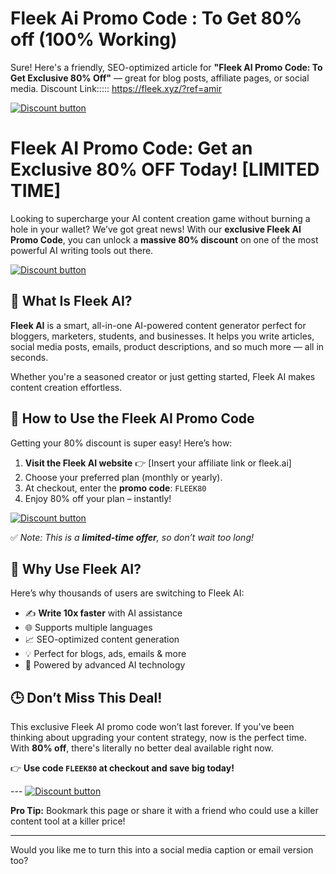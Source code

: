 # Fleek Ai Promo Code : To Get 80% off (100% Working)

Sure! Here's a friendly, SEO-optimized article for **"Fleek AI Promo Code: To Get Exclusive 80% Off"** — great for blog posts, affiliate pages, or social media.
 Discount Link::::: https://fleek.xyz/?ref=amir

 


 [![Discount button](https://github.com/user-attachments/assets/e5cb2122-5258-4331-bbff-048ba1ae5555)]( https://fleek.xyz/?ref=amir
)
#  Fleek AI Promo Code: Get an Exclusive 80% OFF Today! [LIMITED TIME]

Looking to supercharge your AI content creation game without burning a hole in your wallet? We’ve got great news! With our **exclusive Fleek AI Promo Code**, you can unlock a **massive 80% discount** on one of the most powerful AI writing tools out there.


 [![Discount button](https://github.com/user-attachments/assets/e5cb2122-5258-4331-bbff-048ba1ae5555)]( https://fleek.xyz/?ref=amir
)




## 🎁 What Is Fleek AI?

**Fleek AI** is a smart, all-in-one AI-powered content generator perfect for bloggers, marketers, students, and businesses. It helps you write articles, social media posts, emails, product descriptions, and so much more — all in seconds.

Whether you're a seasoned creator or just getting started, Fleek AI makes content creation effortless.

## 💸 How to Use the Fleek AI Promo Code

Getting your 80% discount is super easy! Here’s how:

1. **Visit the Fleek AI website** 👉 [Insert your affiliate link or fleek.ai]
2. Choose your preferred plan (monthly or yearly).
3. At checkout, enter the **promo code**: `FLEEK80`
4. Enjoy 80% off your plan – instantly!




 [![Discount button](https://github.com/user-attachments/assets/e5cb2122-5258-4331-bbff-048ba1ae5555)]( https://fleek.xyz/?ref=amir
)


✅ *Note: This is a **limited-time offer**, so don’t wait too long!*

## 🚀 Why Use Fleek AI?

Here’s why thousands of users are switching to Fleek AI:

- ✍️ **Write 10x faster** with AI assistance
- 🌐 Supports multiple languages
- 📈 SEO-optimized content generation
- 💡 Perfect for blogs, ads, emails & more
- 🧠 Powered by advanced AI technology

## 🕒 Don’t Miss This Deal!

This exclusive Fleek AI promo code won’t last forever. If you've been thinking about upgrading your content strategy, now is the perfect time. With **80% off**, there's literally no better deal available right now.

👉 **Use code `FLEEK80` at checkout and save big today!**

--- [![Discount button](https://github.com/user-attachments/assets/e5cb2122-5258-4331-bbff-048ba1ae5555)]( https://fleek.xyz/?ref=amir
)



**Pro Tip:** Bookmark this page or share it with a friend who could use a killer content tool at a killer price!

---

Would you like me to turn this into a social media caption or email version too?
